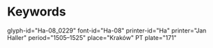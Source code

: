 # Keywords
glyph-id="Ha-08_0229"
font-id="Ha-08"
printer-id="Ha"
printer="Jan Haller"
period="1505–1525"
place="Kraków"
PT plate="171"
